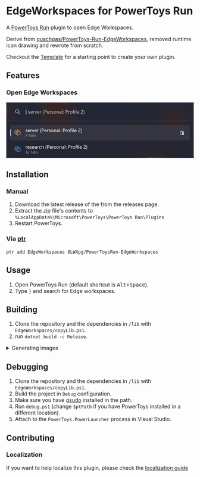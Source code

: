 # EdgeWorkspaces for PowerToys Run

A [PowerToys Run](https://aka.ms/PowerToysOverview_PowerToysRun) plugin to open Edge Workspaces.

Derive from [quachpas/PowerToys-Run-EdgeWorkspaces](https://github.com/quachpas/PowerToys-Run-EdgeWorkspaces), removed runtime icon drawing and rewrote from scratch.

Checkout the [Template](https://github.com/8LWXpg/PowerToysRun-PluginTemplate) for a starting point to create your own plugin.

## Features

### Open Edge Workspaces

![Open Edge Workspaces](./assets/demo.png)

## Installation

### Manual

1. Download the latest release of the from the releases page.
2. Extract the zip file's contents to `%LocalAppData%\Microsoft\PowerToys\PowerToys Run\Plugins`
3. Restart PowerToys.

### Via [ptr](https://github.com/8LWXpg/ptr)

```shell
ptr add EdgeWorkspaces 8LWXpg/PowerToysRun-EdgeWorkspaces
```

## Usage

1. Open PowerToys Run (default shortcut is <kbd>Alt+Space</kbd>).
2. Type `}` and search for Edge workspaces.

## Building

1. Clone the repository and the dependencies in `/lib` with `EdgeWorkspaces/copyLib.ps1`.
2. run `dotnet build -c Release`.

<details>
<summary>Generating images</summary>

#### Prerequisites

- [oxipng](https://github.com/shssoichiro/oxipng)
- [Inkscape](https://inkscape.org)

Both can be installed with `winget`

```shell
winget install oxipng inkscape
```

After that, you can run the `generateImages.ps1` script (Powershell 7) to generate the images.

</details>

## Debugging

1. Clone the repository and the dependencies in `/lib` with `EdgeWorkspaces/copyLib.ps1`.
2. Build the project in `Debug` configuration.
3. Make sure you have [gsudo](https://github.com/gerardog/gsudo) installed in the path.
4. Run `debug.ps1` (change `$ptPath` if you have PowerToys installed in a different location).
5. Attach to the `PowerToys.PowerLauncher` process in Visual Studio.

## Contributing

### Localization

If you want to help localize this plugin, please check the [localization guide](./Localizing.md)
